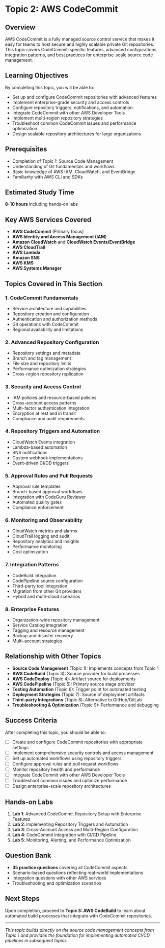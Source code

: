 # Topic 2: AWS CodeCommit

## Overview
AWS CodeCommit is a fully managed source control service that makes it easy for teams to host secure and highly scalable private Git repositories. This topic covers CodeCommit-specific features, advanced configurations, integration patterns, and best practices for enterprise-scale source code management.

## Learning Objectives
By completing this topic, you will be able to:
- Set up and configure CodeCommit repositories with advanced features
- Implement enterprise-grade security and access controls
- Configure repository triggers, notifications, and automation
- Integrate CodeCommit with other AWS Developer Tools
- Implement multi-region repository strategies
- Troubleshoot common CodeCommit issues and performance optimization
- Design scalable repository architectures for large organizations

## Prerequisites
- Completion of Topic 1: Source Code Management
- Understanding of Git fundamentals and workflows
- Basic knowledge of AWS IAM, CloudWatch, and EventBridge
- Familiarity with AWS CLI and SDKs

## Estimated Study Time
**8-10 hours** including hands-on labs

## Key AWS Services Covered
- **AWS CodeCommit** (Primary focus)
- **AWS Identity and Access Management (IAM)**
- **Amazon CloudWatch** and **CloudWatch Events/EventBridge**
- **AWS CloudTrail**
- **AWS Lambda**
- **Amazon SNS**
- **AWS KMS**
- **AWS Systems Manager**

## Topics Covered in This Section

### 1. CodeCommit Fundamentals
- Service architecture and capabilities
- Repository creation and configuration
- Authentication and authorization methods
- Git operations with CodeCommit
- Regional availability and limitations

### 2. Advanced Repository Configuration
- Repository settings and metadata
- Branch and tag management
- File size and repository limits
- Performance optimization strategies
- Cross-region repository replication

### 3. Security and Access Control
- IAM policies and resource-based policies
- Cross-account access patterns
- Multi-factor authentication integration
- Encryption at rest and in transit
- Compliance and audit requirements

### 4. Repository Triggers and Automation
- CloudWatch Events integration
- Lambda-based automation
- SNS notifications
- Custom webhook implementations
- Event-driven CI/CD triggers

### 5. Approval Rules and Pull Requests
- Approval rule templates
- Branch-based approval workflows
- Integration with CodeGuru Reviewer
- Automated quality gates
- Compliance enforcement

### 6. Monitoring and Observability
- CloudWatch metrics and alarms
- CloudTrail logging and audit
- Repository analytics and insights
- Performance monitoring
- Cost optimization

### 7. Integration Patterns
- CodeBuild integration
- CodePipeline source configuration
- Third-party tool integration
- Migration from other Git providers
- Hybrid and multi-cloud scenarios

### 8. Enterprise Features
- Organization-wide repository management
- Service Catalog integration
- Tagging and resource management
- Backup and disaster recovery
- Multi-account strategies

## Relationship with Other Topics
- **Source Code Management** (Topic 1): Implements concepts from Topic 1
- **AWS CodeBuild** (Topic 3): Source provider for build processes  
- **AWS CodeDeploy** (Topic 4): Artifact source for deployments
- **AWS CodePipeline** (Topic 5): Primary source stage provider
- **Testing Automation** (Topic 6): Trigger point for automated testing
- **Deployment Strategies** (Topic 7): Source of deployment artifacts
- **Third-party Integrations** (Topic 8): Alternative to GitHub/GitLab
- **Troubleshooting & Optimization** (Topic 9): Performance and debugging

## Success Criteria
After completing this topic, you should be able to:
- [ ] Create and configure CodeCommit repositories with appropriate settings
- [ ] Implement comprehensive security controls and access management
- [ ] Set up automated workflows using repository triggers
- [ ] Configure approval rules and pull request workflows
- [ ] Monitor repository health and performance
- [ ] Integrate CodeCommit with other AWS Developer Tools
- [ ] Troubleshoot common issues and optimize performance
- [ ] Design enterprise-scale repository architectures

## Hands-on Labs
1. **Lab 1**: Advanced CodeCommit Repository Setup with Enterprise Features
2. **Lab 2**: Implementing Repository Triggers and Automation
3. **Lab 3**: Cross-Account Access and Multi-Region Configuration
4. **Lab 4**: CodeCommit Integration with CI/CD Pipeline
5. **Lab 5**: Monitoring, Alerting, and Performance Optimization

## Question Bank
- **35 practice questions** covering all CodeCommit aspects
- Scenario-based questions reflecting real-world implementations
- Integration questions with other AWS services
- Troubleshooting and optimization scenarios

## Next Steps
Upon completion, proceed to **Topic 3: AWS CodeBuild** to learn about automated build processes that integrate with CodeCommit repositories.

---

*This topic builds directly on the source code management concepts from Topic 1 and provides the foundation for implementing automated CI/CD pipelines in subsequent topics.*
